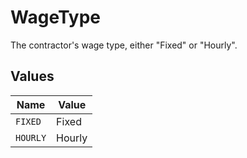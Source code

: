 # WageType

The contractor's wage type, either "Fixed" or "Hourly".


## Values

| Name     | Value    |
| -------- | -------- |
| `FIXED`  | Fixed    |
| `HOURLY` | Hourly   |